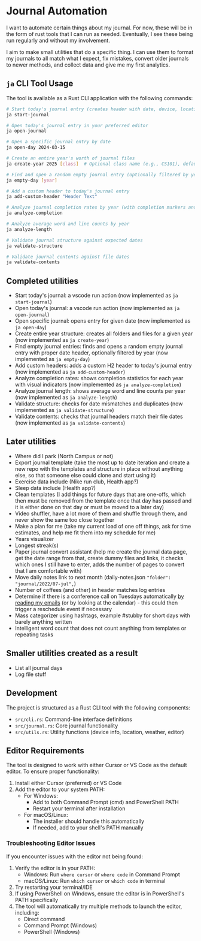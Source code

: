 # Journal Automation

I want to automate certain things about my journal. For now, these will be in the form of rust tools that I can run as needed. Eventually, I see these being run regularly and without my involvement.

I aim to make small utilities that do a specific thing. I can use them to format my journals to all match what I expect, fix mistakes, convert older journals to newer methods, and collect data and give me my first analytics.

## `ja` CLI Tool Usage

The tool is available as a Rust CLI application with the following commands:

```bash
# Start today's journal entry (creates header with date, device, location, and weather)
ja start-journal

# Open today's journal entry in your preferred editor
ja open-journal

# Open a specific journal entry by date
ja open-day 2024-03-15

# Create an entire year's worth of journal files
ja create-year 2025 [class]  # Optional class name (e.g., CS101), defaults to "journal"

# Find and open a random empty journal entry (optionally filtered by year)
ja empty-day [year]

# Add a custom header to today's journal entry
ja add-custom-header "Header Text"

# Analyze journal completion rates by year (with completion markers and days remaining)
ja analyze-completion

# Analyze average word and line counts by year
ja analyze-length

# Validate journal structure against expected dates
ja validate-structure

# Validate journal contents against file dates
ja validate-contents
```

## Completed utilities

- Start today's journal: a vscode run action (now implemented as `ja start-journal`)
- Open today's journal: a vscode run action (now implemented as `ja open-journal`)
- Open specific journal: opens entry for given date (now implemented as `ja open-day`)
- Create entire year structure: creates all folders and files for a given year (now implemented as `ja create-year`)
- Find empty journal entries: finds and opens a random empty journal entry with proper date header, optionally filtered by year (now implemented as `ja empty-day`)
- Add custom headers: adds a custom H2 header to today's journal entry (now implemented as `ja add-custom-header`)
- Analyze completion rates: shows completion statistics for each year with visual indicators (now implemented as `ja analyze-completion`)
- Analyze journal length: shows average word and line counts per year (now implemented as `ja analyze-length`)
- Validate structure: checks for date mismatches and duplicates (now implemented as `ja validate-structure`)
- Validate contents: checks that journal headers match their file dates (now implemented as `ja validate-contents`)

## Later utilities

- Where did I park (North Campus or not)
- Export journal template (take the most up to date iteration and create a new repo with the templates and structure in place without anything else, so that someone else could clone and start using it)
- Exercise data include (Nike run club, Health app?)
- Sleep data include (Health app?)
- Clean templates (I add things for future days that are one-offs, which then must be removed from the template once that day has passed and it is either done on that day or must be moved to a later day)
- Video shuffler, have a lot more of them and shuffle through them, and never show the same too close together
- Make a plan for me (take my current load of one off things, ask for time estimates, and help me fit them into my schedule for me)
- Years visualizer
- Longest streak(s)
- Paper journal convert assistant (help me create the journal data page, get the date range from that, create dummy files and links, it checks which ones I still have to enter, adds the number of pages to convert that I am comfortable with)
- Move daily notes link to next month (daily-notes.json `"folder": "journal/2022/07-jul",`)
- Number of coffees (and other) in header matches log entries
- Determine if there is a conference call on Tuesdays automatically [by reading my emails](https://www.codeforests.com/2020/06/04/python-to-read-email-from-outlook/) (or by looking at the calendar) - this could then trigger a reschedule event if necessary
- Mass categorizer using hashtags, example #stubby for short days with barely anything written
- Intelligent word count that does not count anything from templates or repeating tasks

## Smaller utilities created as a result

- List all journal days
- Log file stuff

## Development

The project is structured as a Rust CLI tool with the following components:

- `src/cli.rs`: Command-line interface definitions
- `src/journal.rs`: Core journal functionality
- `src/utils.rs`: Utility functions (device info, location, weather, editor)

## Editor Requirements

The tool is designed to work with either Cursor or VS Code as the default editor. To ensure proper functionality:

1. Install either Cursor (preferred) or VS Code
2. Add the editor to your system PATH:
   - For Windows:
     - Add to both Command Prompt (cmd) and PowerShell PATH
     - Restart your terminal after installation
   - For macOS/Linux:
     - The installer should handle this automatically
     - If needed, add to your shell's PATH manually

### Troubleshooting Editor Issues

If you encounter issues with the editor not being found:

1. Verify the editor is in your PATH:
   - Windows: Run `where cursor` or `where code` in Command Prompt
   - macOS/Linux: Run `which cursor` or `which code` in terminal
2. Try restarting your terminal/IDE
3. If using PowerShell on Windows, ensure the editor is in PowerShell's PATH specifically
4. The tool will automatically try multiple methods to launch the editor, including:
   - Direct command
   - Command Prompt (Windows)
   - PowerShell (Windows)
